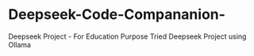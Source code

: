 # Deepseek-Code-Compananion-
Deepseek Project -  For Education Purpose 
Tried Deepseek Project using Ollama 
